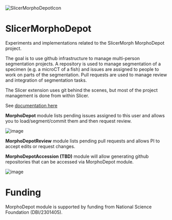 ![SlicerMorphoDepotIcon](https://github.com/user-attachments/assets/e1bc35d5-af0e-43aa-a224-417e13e6d78d)


# SlicerMorphoDepot
Experiments and implementations related to the SlicerMorph MorphoDepot project.

The goal is to use github infrastructure to manage multi-person segmentation projects.  A repository is used to manage segmentation of a specimen (e.g. a microCT of a fish) and issues are assigned to people to work on parts of the segmentation.  Pull requests are used to manage review and integration of segmentation tasks.

The Slicer extension uses git behind the scenes, but most of the project management is done from within Slicer.

See [documentation here](https://github.com/MorphoCloud/MorphoDepotDocs)

**MorphoDepot** module lists pending issues assigned to this user and allows you to load/segment/commit them and then request review.

![image](https://github.com/user-attachments/assets/2d81e4f3-8d8b-49e4-97f4-f906053d375f)

**MorphoDepotReview** module lists pending pull requests and allows PI to accept edits or request changes.

**MorphoDepotAccession (TBD)** module will allow generating github repositories that can be accessed via MorphoDepot module. 

![image](https://github.com/user-attachments/assets/9481ce0f-dc37-4900-9cdc-14bb0922df59)

# Funding 

MorphoDepot module is supported by funding from National Science Foundation (DBI/2301405). 
